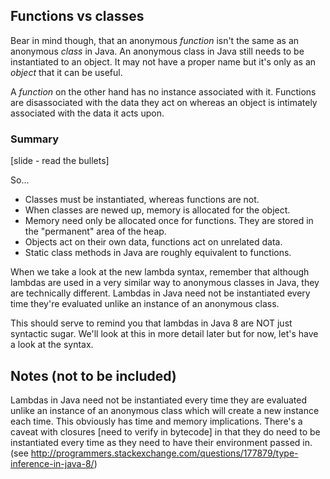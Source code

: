 ## Functions vs classes

Bear in mind though, that an anonymous _function_ isn't the same as an anonymous _class_ in Java. An anonymous class in Java still needs to be instantiated to an object. It may not have a proper name but it's only as an _object_ that it can be useful.

A _function_ on the other hand has no instance associated with it. Functions are disassociated with the data they act on whereas an object is intimately associated with the data it acts upon.


### Summary

[slide - read the bullets]

So...

* Classes must be instantiated, whereas functions are not.
* When classes are newed up, memory is allocated for the object.
* Memory need only be allocated once for functions. They are stored in the "permanent" area of the heap.
* Objects act on their own data, functions act on unrelated data.
* Static class methods in Java are roughly equivalent to functions.


When we take a look at the new lambda syntax, remember that although lambdas are used in a very similar way to anonymous classes in Java, they are technically different. Lambdas in Java need not be instantiated every time they're evaluated unlike an instance of an anonymous class.

This should serve to remind you that lambdas in Java 8 are NOT just syntactic sugar. We'll look at this in more detail later but for now, let's have a look at the syntax.








## Notes (not to be included)

Lambdas in Java need not be instantiated every time they are evaluated unlike an instance of an anonymous class which will create a new instance each time. This obviously has time and memory implications. There's a caveat with closures [need to verify in bytecode] in that they do need to be instantiated every time as they need to have their environment passed in. (see http://programmers.stackexchange.com/questions/177879/type-inference-in-java-8/)

